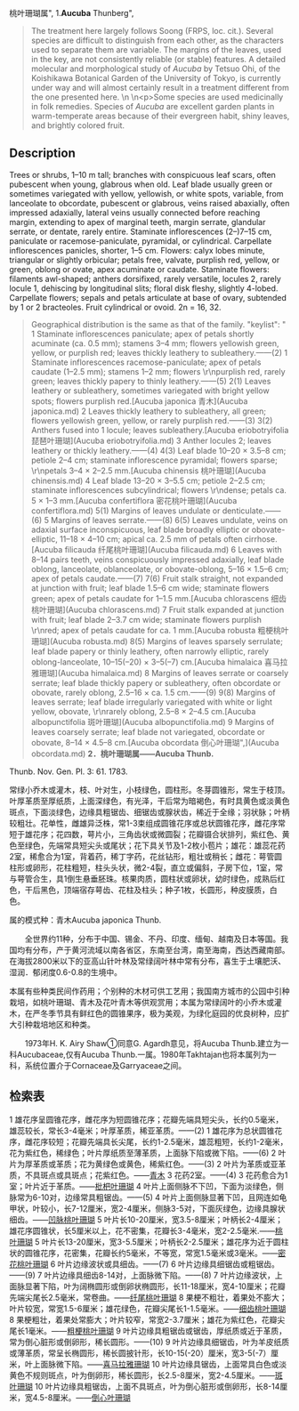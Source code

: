 桃叶珊瑚属",
1.**Aucuba** Thunberg",

> The treatment here largely follows Soong (FRPS, loc. cit.). Several species are difficult to distinguish from each other, as the characters used to separate them are variable. The margins of the leaves, used in the key, are not consistently reliable (or stable) features. A detailed molecular and morphological study of *Aucuba* by Tetsuo Ohi, of the Koishikawa Botanical Garden of the University of Tokyo, is currently under way and will almost certainly result in a treatment different from the one presented here.&#x0D;\n&#x0D;\n&lt;p&gt;Some species are used medicinally in folk remedies. Species of *Aucuba* are excellent garden plants in warm-temperate areas because of their evergreen habit, shiny leaves, and brightly colored fruit.

## Description
Trees or shrubs, 1–10 m tall; branches with conspicuous leaf scars, often pubescent when young, glabrous when old. Leaf blade usually green or sometimes variegated with yellow, yellowish, or white spots, variable, from lanceolate to obcordate, pubescent or glabrous, veins raised abaxially, often impressed adaxially, lateral veins usually connected before reaching margin, extending to apex of marginal teeth, margin serrate, glandular serrate, or dentate, rarely entire. Staminate inflorescences (2–)7–15 cm, paniculate or racemose-paniculate, pyramidal, or cylindrical. Carpellate inflorescences panicles, shorter, 1–5 cm. Flowers: calyx lobes minute, triangular or slightly orbicular; petals free, valvate, purplish red, yellow, or green, oblong or ovate, apex acuminate or caudate. Staminate flowers: filaments awl-shaped; anthers dorsifixed, rarely versatile, locules 2, rarely locule 1, dehiscing by longitudinal slits; floral disk fleshy, slightly 4-lobed. Carpellate flowers; sepals and petals articulate at base of ovary, subtended by 1 or 2 bracteoles. Fruit cylindrical or ovoid. 2n = 16, 32.

> Geographical distribution is the same as that of the family.
  "keylist": "
1 Staminate inflorescences paniculate; apex of petals shortly acuminate (ca. 0.5 mm); stamens 3–4 mm; flowers yellowish green, yellow, or purplish red; leaves thickly leathery to subleathery.——(2)
1 Staminate inflorescences racemose-paniculate; apex of petals caudate (1–2.5 mm); stamens 1–2 mm; flowers \r\npurplish red, rarely green; leaves thickly papery to thinly leathery.——(5)
2(1) Leaves leathery or subleathery, sometimes variegated with bright yellow spots; flowers purplish red.[Aucuba japonica 青木](Aucuba japonica.md)
2 Leaves thickly leathery to subleathery, all green; flowers yellowish green, yellow, or rarely purplish red.——(3)
3(2) Anthers fused into 1 locule; leaves subleathery.[Aucuba eriobotryifolia 琵琶叶珊瑚](Aucuba eriobotryifolia.md)
3 Anther locules 2; leaves leathery or thickly leathery.——(4)
4(3) Leaf blade 10–20 × 3.5–8 cm; petiole 2–4 cm; staminate inflorescence pyramidal; flowers sparse; \r\npetals 3–4 × 2–2.5 mm.[Aucuba chinensis 桃叶珊瑚](Aucuba chinensis.md)
4 Leaf blade 13–20 × 3–5.5 cm; petiole 2–2.5 cm; staminate inflorescences subcylindrical; flowers \r\ndense; petals ca. 5 × 1–3 mm.[Aucuba confertiflora 密花桃叶珊瑚](Aucuba confertiflora.md)
5(1) Margins of leaves undulate or denticulate.——(6)
5 Margins of leaves serrate.——(8)
6(5) Leaves undulate, veins on adaxial surface inconspicuous, leaf blade broadly elliptic or obovate-elliptic, 11–18 × 4–10 cm; apical ca. 2.5 mm of petals often cirrhose.[Aucuba filicauda 纤尾桃叶珊瑚](Aucuba filicauda.md)
6 Leaves with 8–14 pairs teeth, veins conspicuously impressed adaxially, leaf blade oblong, lanceolate, oblanceolate, or obovate-oblong, 5–16 × 1.5–6 cm; apex of petals caudate.——(7)
7(6) Fruit stalk straight, not expanded at junction with fruit; leaf blade 1.5–6 cm wide; staminate flowers green; apex of petals caudate for 1–1.5 mm.[Aucuba chlorascens 细齿桃叶珊瑚](Aucuba chlorascens.md)
7 Fruit stalk expanded at junction with fruit; leaf blade 2–3.7 cm wide; staminate flowers purplish \r\nred; apex of petals caudate for ca. 1 mm.[Aucuba robusta 粗梗桃叶珊瑚](Aucuba robusta.md)
8(5) Margins of leaves sparsely serrulate; leaf blade papery or thinly leathery, often narrowly elliptic, rarely oblong-lanceolate, 10–15(–20) × 3–5(–7) cm.[Aucuba himalaica 喜马拉雅珊瑚](Aucuba himalaica.md)
8 Margins of leaves serrate or coarsely serrate; leaf blade thickly papery or subleathery, often obcordate or obovate, rarely oblong, 2.5–16 × ca. 1.5 cm.——(9)
9(8) Margins of leaves serrate; leaf blade irregularly variegated with white or light yellow, obovate, \r\nrarely oblong, 2.5–8 × 2–4.5 cm.[Aucuba albopunctifolia 斑叶珊瑚](Aucuba albopunctifolia.md)
9 Margins of leaves coarsely serrate; leaf blade not variegated, obcordate or obovate, 8–14 × 4.5–8 cm.[Aucuba obcordata 倒心叶珊瑚",](Aucuba obcordata.md)
**2．桃叶珊瑚属——Aucuba Thunb.**

Thunb. Nov. Gen. Pl. 3: 61. 1783.

常绿小乔木或灌木，枝、叶对生，小枝绿色，圆柱形。冬芽圆锥形，常生于枝顶。叶厚革质至厚纸质，上面深绿色，有光泽，干后常为暗褐色，有时具黄色或淡黄色斑点，下面淡绿色，边缘具粗锯齿、细锯齿或腺状齿，稀近于全缘；羽状脉；叶柄较粗壮。花单性，雌雄异泛株，常1-3束组成圆锥花序或总状圆锥花序，雌花序常短于雄花序；花四数，萼片小，三角齿状或微圆裂；花瓣镊合状排列，紫红色、黄色至绿色，先端常具短尖头或尾状；花下具关节及1-2枚小苞片；雄花：雄蕊花药2室，稀愈合为1室，背着药，稀丁字药，花丝钻形，粗壮或稍长；雌花：萼管圆柱形或卵形，花柱粗短，柱头头状，微2-4裂，直立或偏斜，子房下位，1室，常与萼管合生，具1倒生悬垂胚珠。核果肉质，圆柱状或卵状，幼时绿色，成熟后红色，干后黑色，顶端宿存萼齿、花柱及柱头；种子1枚，长圆形，种皮膜质，白色。

属的模式种：青木Aucuba japonica Thunb.
<p style='text-indent:28px'>全世界约11种，分布于中国、锡金、不丹、印度、缅甸、越南及日本等国。我国均有分布，产于黄河流域以南各省区，东南至台湾，南至海南，西达西藏南部。在海拔2800米以下的亚高山针叶林及常绿阔叶林中常有分布，喜生于土壤肥沃、湿润．郁闭度0.6-0.8的生境中。

本属有些种类民间作药用；个别种的木材可供工艺用；我国南方城市的公园中引种栽培，如桃叶珊瑚、青木及花叶青木等供观赏用；本属为常绿阔叶的小乔木或灌木，在严冬季节具有鲜红色的圆锥果序，极为美观，为绿化庭园的优良树种，应扩大引种栽培地区和种类。
<p style='text-indent:28px'>1973年H. K. Airy Shaw①同意G. Agardh意见，将Aucuba Thunb.建立为一科Aucubaceae,仅有Aucuba Thunb.一属。1980年Takhtajan也将本属列为一科，系统位置介于Cornaceae及Garryaceae之间。

## 检索表

1 雄花序呈圆锥花序，雌花序为短圆锥花序；花瓣先端具短尖头，长约0.5毫米，雄蕊较长，常长3-4毫米；叶厚革质，稀亚革质。——(2)
1 雄花序为总状圆锥花序，雌花序较短；花瓣先端具长尖尾，长约1-2.5毫米，雄蕊粗短，长约1-2毫米，花为紫红色，稀绿色；叶片厚纸质至薄革质，上面脉下陷或微下陷。——(6)
2 叶片为厚革质或革质；花为黄绿色或黄色，稀紫红色。——(3)
2 叶片为革质或亚革质，不具斑点或具斑点；花紫红色。——[青木](Aucuba%20japonica.md)
3 花药2室。——(4)
3 花药愈合为1室；叶片近于革质。——[枇杷叶珊瑚](Aucuba%20eriobotryaefolia.md)
4 叶片上面侧脉不下凹，下面为淡绿色，侧脉常为6-10对，边缘常具粗锯齿。——(5)
4 叶片上面侧脉显著下凹，且网连如龟甲状，叶较小，长7-12厘米，宽2-4厘米，侧脉3-5对，下面灰绿色，边缘具腺状细齿。——[凹脉桃叶珊瑚](Aucuba%20cavinervis.md)
5 叶片长10-20厘米，宽3.5-8厘米；叶柄长2-4厘米；雄花序圆锥状，长5厘米以上，花不密集，花瓣长3-4毫米，宽2-2.5毫米.——[桃叶珊瑚](Aucuba%20chinensis.md)
5 叶片长13-20厘米，宽3-5.5厘米；叶柄长2-2.5厘米；雄花序为近于圆柱状的圆锥花序，花密集，花瓣长约5毫米，不等宽，常宽1.5毫米或3毫米。——[密花桃叶珊瑚](Aucuba%20confertiflora.md)
6 叶片边缘波状或具细齿。——(7)
6 叶片边缘具细锯齿或粗锯齿。——(9)
7 叶片边缘具细齿8-14对，上面脉微下陷。——(8)
7 叶片边缘波状，上面脉显著下陷，叶为阔椭圆形或倒卵状椭圆形，长11-18厘米，宽4-10厘米；花瓣先端尖尾长2.5毫米，常卷曲。——[纤尾桃叶珊瑚](Aucuba%20filicauda.md)
8 果梗不粗壮，着果处不膨大；叶片较宽，常宽1.5-6厘米；雄花绿色，花瓣尖尾长1-1.5毫米。——[细齿桃叶珊瑚](Aucuba%20chlorascens.md)
8 果梗粗壮，着果处常膨大；叶片较窄，常宽2-3.7厘米；雄花为紫红色，花瓣尖尾长1毫米。——[粗梗桃叶珊瑚](Aucuba%20robusta.md)
9 叶片边缘具粗锯齿或锯齿，厚纸质或近于革质，常为倒心脏形或倒卵形，稀长圆形。——(10)
9 叶片边缘具细锯齿，叶为羊皮纸质或薄革质，常呈长椭圆形，稀长圆披针形，长10-15(-20）厘米，宽3-5(-7）厘米，叶上面脉微下陷。——[喜马拉雅珊瑚](Aucuba%20himalaica.md)
10 叶片边缘具锯齿，上面常具白色或淡黄色不规则斑点，叶为倒卵形，稀长圆形，长2.5-8厘米，宽2-4.5厘米。——[斑叶珊瑚](Aucuba%20albopunctifolia.md)
10 叶片边缘具粗锯齿，上面不具斑点，叶为倒心脏形或倒卵形，长8-14厘米，宽4.5-8厘米。——[倒心叶珊瑚](Aucuba%20obcordata.md)
